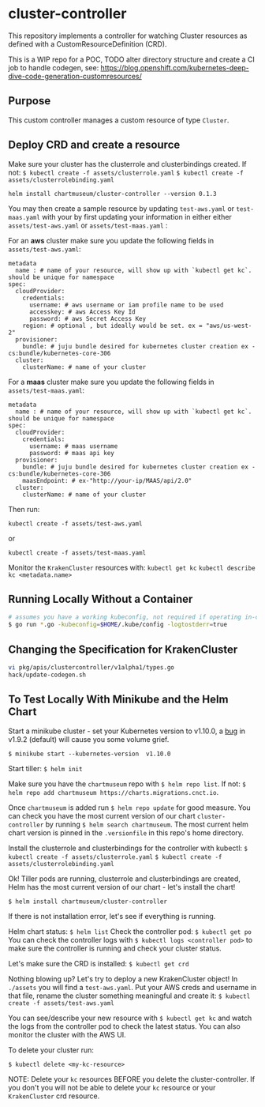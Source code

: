 # cluster-controller

This repository implements a controller for watching Cluster resources as
defined with a CustomResourceDefinition (CRD).

This is a WIP repo for a POC, TODO alter directory structure and create a CI job to handle codegen, see: https://blog.openshift.com/kubernetes-deep-dive-code-generation-customresources/

## Purpose

This custom controller manages a custom resource of type `Cluster`.

## Deploy CRD and create a resource

Make sure your cluster has the clusterrole and clusterbindings created. If not:
`$ kubectl create -f assets/clusterrole.yaml`
`$ kubectl create -f assets/clusterrolebinding.yaml`

`helm install chartmuseum/cluster-controller --version 0.1.3`

You may then create a sample resource by updating `test-aws.yaml` or `test-maas.yaml` with your by first updating your information in either either `assets/test-aws.yaml` or `assets/test-maas.yaml` :

For an **aws** cluster make sure you update the following fields in `assets/test-aws.yaml`:
```
metadata
  name : # name of your resource, will show up with `kubectl get kc`. should be unique for namespace
spec:
  cloudProvider:
    credentials:
      username: # aws username or iam profile name to be used
      accesskey: # aws Access Key Id
      password: # aws Secret Access Key
    region: # optional , but ideally would be set. ex = "aws/us-west-2"
  provisioner:
    bundle: # juju bundle desired for kubernetes cluster creation ex - cs:bundle/kubernetes-core-306
  cluster:
    clusterName: # name of your cluster
```
For a **maas** cluster make sure you update the following fields in `assets/test-maas.yaml`:
```
metadata
  name : # name of your resource, will show up with `kubectl get kc`. should be unique for namespace
spec:
  cloudProvider:
    credentials:
      username: # maas username
      password: # maas api key
  provisioner:
    bundle: # juju bundle desired for kubernetes cluster creation ex - cs:bundle/kubernetes-core-306
    maasEndpoint: # ex-"http://your-ip/MAAS/api/2.0"
  cluster:
    clusterName: # name of your cluster
```

Then run:
```
kubectl create -f assets/test-aws.yaml
```
or
```
kubectl create -f assets/test-maas.yaml
```

Monitor the `KrakenCluster` resources with:
`kubectl get kc`
`kubectl describe kc <metadata.name>`

## Running Locally Without a Container

```sh
# assumes you have a working kubeconfig, not required if operating in-cluster
$ go run *.go -kubeconfig=$HOME/.kube/config -logtostderr=true
```

## Changing the Specification for KrakenCluster
```sh
vi pkg/apis/clustercontroller/v1alpha1/types.go
hack/update-codegen.sh
```

## To Test Locally With Minikube and the Helm Chart

Start a minikube cluster - set your Kubernetes version to v1.10.0, a [bug](https://github.com/kubernetes/kubernetes/issues/61178) in v1.9.2 (default) will cause you some volume grief.

`$ minikube start --kubernetes-version  v1.10.0`

Start tiller:
`$ helm init`

Make sure you have the `chartmuseum` repo with `$ helm repo list`. If not:
`$ helm repo add chartmuseum https://charts.migrations.cnct.io`.

Once `chartmuseum` is added run `$ helm repo update` for good measure. You can check you have the most current version of our chart `cluster-controller` by running `$ helm search chartmuseum`. The most current helm chart version is pinned in the `.versionfile` in this repo's home directory.

Install the clusterrole and clusterbindings for the controller with kubectl:
`$ kubectl create -f assets/clusterrole.yaml`
`$ kubectl create -f assets/clusterrolebinding.yaml`

Ok! Tiller pods are running, clusterrole and clusterbindings are created, Helm has the most current version of our chart - let's install the chart!

`$ helm install chartmuseum/cluster-controller`

If there is not installation error, let's see if everything is running.  

Helm chart status:
`$ helm list`
Check the controller pod:
`$ kubectl get po`
You can check the controller logs with `$ kubectl logs <controller pod>` to make sure the controller is running and check your cluster status.

Let's make sure the CRD is installed:
`$ kubectl get crd`

Nothing blowing up? Let's try to deploy a new KrakenCluster object! In `./assets` you will find a `test-aws.yaml`. Put your AWS creds and username in that file, rename the cluster something meaningful and create it:
`$ kubectl create -f assets/test-aws.yaml`

You can see/describe your new resource with `$ kubectl get kc` and watch the logs from the controller pod to check the latest status. You can also monitor the cluster with the AWS UI.

To delete your cluster run:

`$ kubectl delete <my-kc-resource>`

NOTE: Delete your `kc` resources BEFORE you delete the cluster-controller. If you don't you will not be able to delete your `kc` resource or your `KrakenCluster` crd resource.
